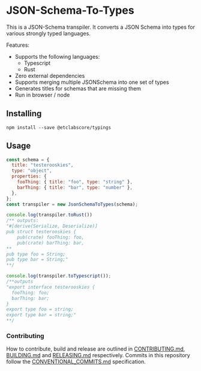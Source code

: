 # JSON-Schema-To-Types

This is a JSON-Schema transpiler. It converts a JSON Schema into types for various strongly typed languages.

Features:

 - Supports the following languages:
   - Typescript
   - Rust
 - Zero external dependencies
 - Supports merging multiple JSONSchema into one set of types
 - Generates titles for schemas that are missing them
 - Run in browser / node

## Installing

```
npm install --save @etclabscore/typings
```

## Usage

```javascript
const schema = {
  title: "testerooskies",
  type: "object",
  properties: {
    fooThing: { title: "foo", type: "string" },
    barThing: { title: "bar", type: "number" },
  },
};
const transpiler = new JsonSchemaToTypes(schema);

console.log(transpiler.toRust())
/** outputs:
"#[derive(Serialize, Deserialize)]
pub struct testerooskies {
    pub(crate) fooThing: foo,
    pub(crate) barThing: bar,
**
pub type foo = String;
pub type bar = String;"
**/

console.log(transpiler.toTypescript());
/**outputs
"export interface testerooskies {
  fooThing: foo;
  barThing: bar;
}
export type foo = string;
export type bar = string;"
**/

```

### Contributing

How to contribute, build and release are outlined in [CONTRIBUTING.md](CONTRIBUTING.md), [BUILDING.md](BUILDING.md) and [RELEASING.md](RELEASING.md) respectively. Commits in this repository follow the [CONVENTIONAL_COMMITS.md](CONVENTIONAL_COMMITS.md) specification.
